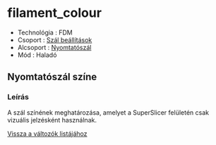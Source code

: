 # filament\_colour

* Technológia : FDM
* Csoport : [Szál beállítások](../filament_settings/filament_settings.md)
* Alcsoport : [Nyomtatószál](../filament_settings/filament_settings.md#filament)
* Mód : Haladó

## Nyomtatószál színe

### Leírás

A szál színének meghatározása, amelyet a SuperSlicer felületén csak vizuális jelzésként használnak.

[Vissza a változók listájához](../../variable_list)

